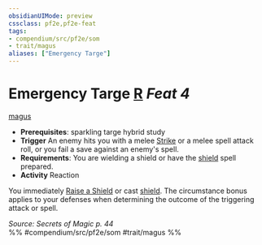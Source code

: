 ```yaml
---
obsidianUIMode: preview
cssclass: pf2e,pf2e-feat
tags:
- compendium/src/pf2e/som
- trait/magus
aliases: ["Emergency Targe"]
---
```

# Emergency Targe  [R](chapter-9-playing-the-game.md#Actions "Reaction") *Feat 4*  
[magus](Reference/Rules/Traits/magus-som.md "Magus Class Trait")  

- **Prerequisites**: sparkling targe hybrid study
- **Trigger** An enemy hits you with a melee [Strike](strike.md) or a melee spell attack roll, or you fail a save against an enemy's spell.
- **Requirements**: You are wielding a shield or have the [shield](shield.md) spell prepared.
- **Activity** Reaction

You immediately [Raise a Shield](raise-a-shield.md) or cast [shield](shield.md). The circumstance bonus applies to your defenses when determining the outcome of the triggering attack or spell.

*Source: Secrets of Magic p. 44*  
%% #compendium/src/pf2e/som #trait/magus %%